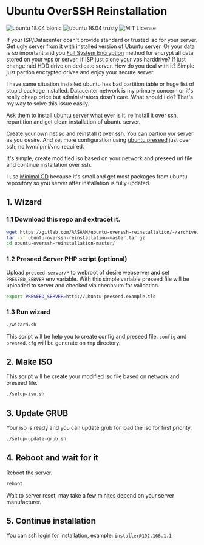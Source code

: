 # Ubuntu OverSSH Reinstallation

![ubuntu 18.04 bionic](https://img.shields.io/badge/ubuntu%2018.04%20bionic-tested-green.svg "ubuntu 18.04 bionic")
![ubuntu 16.04 trusty](https://img.shields.io/badge/ubuntu%2016.04%20trusty-tested-green.svg "ubuntu 16.04 trusty")
![MIT License](https://img.shields.io/badge/license-MIT-ff9900.svg "MIT License")

If your ISP/Datacenter dosn't provide standard or trusted iso for your server. Get ugly server from it with installed version of Ubuntu server.
Or your data is so important and you [Full System Encryption](https://help.ubuntu.com/community/ManualFullSystemEncryption) method for encrypt all data stored on your vps or server. If ISP just clone your vps harddrive? If just change raid HDD drive on dedicate server. How do you deal with it? Simple just partion encrypted drives and enjoy your secure server.

I have same situation installed ubuntu has bad partition table or huge list of stupid package installed. Datacenter network is my primary concern or it's really cheap price but administrators dosn't care. What should i do? That's my way to solve this issue easily.

Ask them to install ubuntu server what ever is it. re install it over ssh, repartition and get clean installation of ubuntu server.

Create your own netiso and reinstall it over ssh. You can partion yor server as you desire. And set more configuration using [ubuntu preseed](https://help.ubuntu.com/lts/installation-guide/armhf/apbs02.html) just over ssh; no kvm/ipmi/vnc required.

It's simple, create modified iso based on your network and preseed url file and continue installation over ssh.

I use [Minimal CD](https://help.ubuntu.com/community/Installation/MinimalCD) because it's small and get most packages from ubuntu repository so you server after installation is fully updated.

## 1. Wizard

### 1.1 Download this repo and extracet it.

```bash
wget https://gitlab.com/AASAAM/ubuntu-overssh-reinstallation/-/archive/master/ubuntu-overssh-reinstallation-master.tar.gz
tar -xf ubuntu-overssh-reinstallation-master.tar.gz
cd ubuntu-overssh-reinstallation-master/
```

### 1.2 Preseed Server PHP script (optional)

Upload `preseed-server/*` to webroot of desire webserver and set `PRESEED_SERVER` env variable.
With this simple variable preseed file will be uploaded to server and checked via chechsum for validation.

```bash
export PRESEED_SERVER=http://ubuntu-preseed.example.tld
```

### 1.3 Run wizard

```bash
./wizard.sh
```

This script will be help you to create config and preseed file. `config` and `preseed.cfg` will be generate on `tmp` directory.

## 2. Make ISO

This script will be create your modified iso file based on network and preseed file.

```bash
./setup-iso.sh
```

## 3. Update GRUB

Your iso is ready and you can update grub for load the iso for first priority.

```bash
./setup-update-grub.sh
```

## 4. Reboot and wait for it

Reboot the server.

```bash
reboot
```

Wait to server reset, may take a few minites depend on your server manufacturer. 

## 5. Continue installation 

You can ssh login for installation, example: `installer@192.168.1.1`